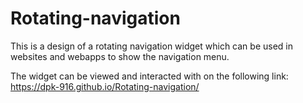 # Rotating-navigation
This is a design of a rotating navigation widget which can be used in websites and webapps to show the navigation menu.

The widget can be viewed and interacted with on the following link:
https://dpk-916.github.io/Rotating-navigation/
